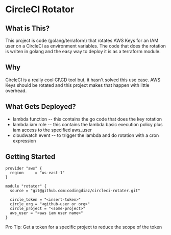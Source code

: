 # CircleCI Rotator

## What is This?

This project is code (golang/terraform) that rotates AWS Keys for an IAM user on a CircleCI as environment variables.
The code that does the rotation is writen in golang and the easy way to deploy it is as a terraform module. 

## Why

CircleCI is a really cool CI\CD tool but, it hasn't solved this use case. AWS Keys should be rotated and this project makes that happen with little overhead. 

## What Gets Deployed?
* lambda function -- this contains the go code that does the key rotation
* lambda iam role -- this contains the lambda basic execution policy plus iam access to the specified aws_user
* cloudwatch event -- to trigger the lambda and do rotation with a cron expression

## Getting Started

```hcl
provider "aws" {
  region     = "us-east-1"
}

module "rotator" {
  source = "git@github.com:codingdiaz/circleci-rotater.git"

  circle_token = "<insert-token>"
  circle_org = "<github-user or org>"
  circle_project = "<some-project>"
  aws_user = "<aws iam user name>"
}

```

Pro Tip: Get a token for a specific project to reduce the scope of the token